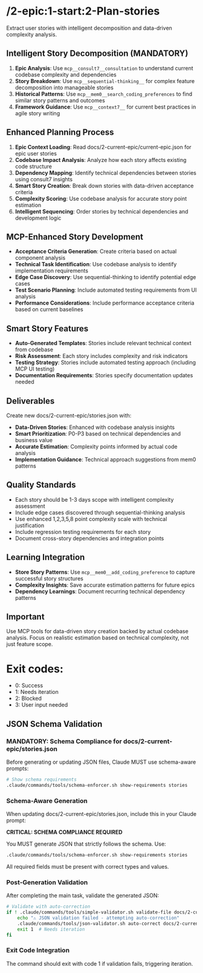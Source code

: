 # /2-epic:1-start:2-Plan-stories
Extract user stories with intelligent decomposition and data-driven complexity analysis.

## Intelligent Story Decomposition (MANDATORY)
1. **Epic Analysis**: Use `mcp__consult7__consultation` to understand current codebase complexity and dependencies
2. **Story Breakdown**: Use `mcp__sequential-thinking__` for complex feature decomposition into manageable stories
3. **Historical Patterns**: Use `mcp__mem0__search_coding_preferences` to find similar story patterns and outcomes
4. **Framework Guidance**: Use `mcp__context7__` for current best practices in agile story writing

## Enhanced Planning Process
1. **Epic Context Loading**: Read docs/2-current-epic/current-epic.json for epic user stories
2. **Codebase Impact Analysis**: Analyze how each story affects existing code structure
3. **Dependency Mapping**: Identify technical dependencies between stories using consult7 insights
4. **Smart Story Creation**: Break down stories with data-driven acceptance criteria
5. **Complexity Scoring**: Use codebase analysis for accurate story point estimation
6. **Intelligent Sequencing**: Order stories by technical dependencies and development logic

## MCP-Enhanced Story Development
- **Acceptance Criteria Generation**: Create criteria based on actual component analysis
- **Technical Task Identification**: Use codebase analysis to identify implementation requirements
- **Edge Case Discovery**: Use sequential-thinking to identify potential edge cases
- **Test Scenario Planning**: Include automated testing requirements from UI analysis
- **Performance Considerations**: Include performance acceptance criteria based on current baselines

## Smart Story Features
- **Auto-Generated Templates**: Stories include relevant technical context from codebase
- **Risk Assessment**: Each story includes complexity and risk indicators
- **Testing Strategy**: Stories include automated testing approach (including MCP UI testing)
- **Documentation Requirements**: Stories specify documentation updates needed

## Deliverables
Create new docs/2-current-epic/stories.json with:
- **Data-Driven Stories**: Enhanced with codebase analysis insights
- **Smart Prioritization**: P0-P3 based on technical dependencies and business value
- **Accurate Estimation**: Complexity points informed by actual code analysis
- **Implementation Guidance**: Technical approach suggestions from mem0 patterns

## Quality Standards
- Each story should be 1-3 days scope with intelligent complexity assessment
- Include edge cases discovered through sequential-thinking analysis
- Use enhanced 1,2,3,5,8 point complexity scale with technical justification
- Include regression testing requirements for each story
- Document cross-story dependencies and integration points

## Learning Integration
- **Store Story Patterns**: Use `mcp__mem0__add_coding_preference` to capture successful story structures
- **Complexity Insights**: Save accurate estimation patterns for future epics
- **Dependency Learnings**: Document recurring technical dependency patterns

## Important
Use MCP tools for data-driven story creation backed by actual codebase analysis. Focus on realistic estimation based on technical complexity, not just feature scope.

# Exit codes:
- 0: Success
- 1: Needs iteration
- 2: Blocked
- 3: User input needed
## JSON Schema Validation
<!-- JSON_SCHEMA_VALIDATION -->

### MANDATORY: Schema Compliance for docs/2-current-epic/stories.json

Before generating or updating JSON files, Claude MUST use schema-aware prompts:

```bash
# Show schema requirements
.claude/commands/tools/schema-enforcer.sh show-requirements stories
```

### Schema-Aware Generation
When updating docs/2-current-epic/stories.json, include this in your Claude prompt:

**CRITICAL: SCHEMA COMPLIANCE REQUIRED**

You MUST generate JSON that strictly follows the schema. Use:
```bash
.claude/commands/tools/schema-enforcer.sh show-requirements stories
```

All required fields must be present with correct types and values.

### Post-Generation Validation
After completing the main task, validate the generated JSON:

```bash
# Validate with auto-correction
if ! .claude/commands/tools/simple-validator.sh validate-file docs/2-current-epic/stories.json; then
    echo "⚠ JSON validation failed - attempting auto-correction"
    .claude/commands/tools/json-validator.sh auto-correct docs/2-current-epic/stories.json
    exit 1  # Needs iteration
fi
```

### Exit Code Integration
The command should exit with code 1 if validation fails, triggering iteration.

<!-- /JSON_SCHEMA_VALIDATION -->
